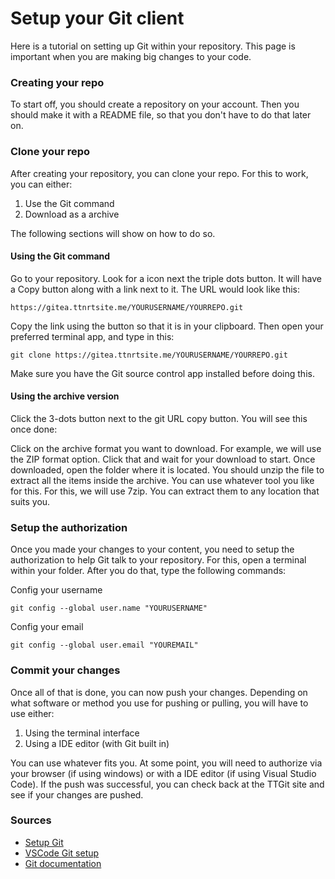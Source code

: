 # Setup your Git client

Here is a tutorial on setting up Git within your repository. This page is important when you are making big changes to your code.

### Creating your repo

To start off, you should create a repository on your account. Then you should make it with a README file, so that you don't have to do that later on.

### Clone your repo

After creating your repository, you can clone your repo. For this to work, you can either:

1. Use the Git command
2. Download as a archive

The following sections will show on how to do so.

#### Using the Git command

Go to your repository. Look for a icon next the triple dots button. It will have a Copy button along with a link next to it. The URL would look like this:

```
https://gitea.ttnrtsite.me/YOURUSERNAME/YOURREPO.git
```

Copy the link using the button so that it is in your clipboard. Then open your preferred terminal app, and type in this:

```
git clone https://gitea.ttnrtsite.me/YOURUSERNAME/YOURREPO.git
```

Make sure you have the Git source control app installed before doing this.

#### Using the archive version

Click the 3-dots button next to the git URL copy button. You will see this once done:

Click on the archive format you want to download. For example, we will use the ZIP format option. Click that and wait for your download to start. Once downloaded, open the folder where it is located. You should unzip the file to extract all the items inside the archive. You can use whatever tool you like for this. For this, we will use 7zip. You can extract them to any location that suits you.

### Setup the authorization

Once you made your changes to your content, you need to setup the authorization to help Git talk to your repository. For this, open a terminal within your folder. After you do that, type the following commands:

Config your username

```
git config --global user.name "YOURUSERNAME"
```

Config your email

```
git config --global user.email "YOUREMAIL"
```

### Commit your changes

Once all of that is done, you can now push your changes. Depending on what software or method you use for pushing or pulling, you will have to use either:

1. Using the terminal interface
2. Using a IDE editor (with Git built in)

You can use whatever fits you. At some point, you will need to authorize via your browser (if using windows) or with a IDE editor (if using Visual Studio Code). If the push was successful, you can check back at the TTGit site and see if your changes are pushed.

### Sources

* [Setup Git](https://docs.github.com/en/get-started/getting-started-with-git/set-up-git)
* [VSCode Git setup](https://code.visualstudio.com/docs/sourcecontrol/overview)
* [Git documentation](https://git-scm.com/docs)

